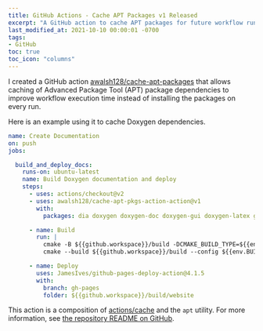 ```yaml
---
title: GitHub Actions - Cache APT Packages v1 Released
excerpt: "A GitHub action to cache APT packages for future workflow runs.."
last_modified_at: 2021-10-10 00:00:01 -0700
tags:
- GitHub
toc: true
toc_icon: "columns"
---
```


I created a GitHub action [awalsh128/cache-apt-packages](https://github.com/marketplace/actions/cache-apt-packages) that allows caching of Advanced Package Tool (APT) package dependencies to improve workflow execution time instead of installing the packages on every run.

Here is an example using it to cache Doxygen dependencies.

```yaml
name: Create Documentation
on: push
jobs:

  build_and_deploy_docs:
    runs-on: ubuntu-latest
    name: Build Doxygen documentation and deploy
    steps:
      - uses: actions/checkout@v2
      - uses: awalsh128/cache-apt-pkgs-action-action@v1
        with:
          packages: dia doxygen doxygen-doc doxygen-gui doxygen-latex graphviz mscgen

      - name: Build        
        run: |
          cmake -B ${{github.workspace}}/build -DCMAKE_BUILD_TYPE=${{env.BUILD_TYPE}}      
          cmake --build ${{github.workspace}}/build --config ${{env.BUILD_TYPE}}

      - name: Deploy
        uses: JamesIves/github-pages-deploy-action@4.1.5
        with:
          branch: gh-pages
          folder: ${{github.workspace}}/build/website
```

This action is a composition of [actions/cache](https://github.com/actions/cache/README.md) and the `apt` utility. For more information, see [the repository README on GitHub](https://github.com/awalsh128/cache-apt-pkgs-action#readme).
